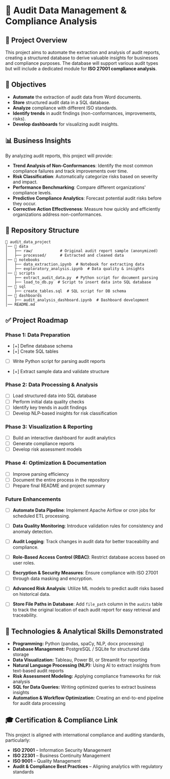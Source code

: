 # 📌 Audit Data Management & Compliance Analysis

## 🚀 Project Overview
This project aims to automate the extraction and analysis of audit reports, creating a structured database to derive valuable insights for businesses and compliance purposes. The database will support various audit types but will include a dedicated module for **ISO 27001 compliance analysis**.

## 🎯 Objectives
- **Automate** the extraction of audit data from Word documents.
- **Store** structured audit data in a SQL database.
- **Analyze** compliance with different ISO standards.
- **Identify trends** in audit findings (non-conformances, improvements, risks).
- **Develop dashboards** for visualizing audit insights.

## 📊 Business Insights
By analyzing audit reports, this project will provide:
- **Trend Analysis of Non-Conformances**: Identify the most common compliance failures and track improvements over time.
- **Risk Classification**: Automatically categorize risks based on severity and impact.
- **Performance Benchmarking**: Compare different organizations' compliance levels.
- **Predictive Compliance Analytics**: Forecast potential audit risks before they occur.
- **Corrective Action Effectiveness**: Measure how quickly and efficiently organizations address non-conformances.

## 📂 Repository Structure
```
📂 audit_data_project
│── 📂 data
│   ├── raw/            # Original audit report sample (anonymized)
│   ├── processed/      # Extracted and cleaned data
│── 📂 notebooks
│   ├── data_extraction.ipynb  # Notebook for extracting data
│   ├── exploratory_analysis.ipynb  # Data quality & insights
│── 📂 scripts
│   ├── extract_audit_data.py  # Python script for document parsing
│   ├── load_to_db.py  # Script to insert data into SQL database
│── 📂 sql
│   ├── create_tables.sql  # SQL script for DB schema
│── 📂 dashboards
│   ├── audit_analysis_dashboard.ipynb  # Dashboard development
│── README.md
```

## ✅ Project Roadmap
### **Phase 1: Data Preparation**
- [+] Define database schema
- [+] Create SQL tables
- [ ] Write Python script for parsing audit reports
- [+] Extract sample data and validate structure

### **Phase 2: Data Processing & Analysis**
- [ ] Load structured data into SQL database
- [ ] Perform initial data quality checks
- [ ] Identify key trends in audit findings
- [ ] Develop NLP-based insights for risk classification

### **Phase 3: Visualization & Reporting**
- [ ] Build an interactive dashboard for audit analytics
- [ ] Generate compliance reports
- [ ] Develop risk assessment models

### **Phase 4: Optimization & Documentation**
- [ ] Improve parsing efficiency
- [ ] Document the entire process in the repository
- [ ] Prepare final README and project summary

### **Future Enhancements**
- [ ] **Automate Data Pipeline**: Implement Apache Airflow or cron jobs for scheduled ETL processing.
- [ ] **Data Quality Monitoring**: Introduce validation rules for consistency and anomaly detection.
- [ ] **Audit Logging**: Track changes in audit data for better traceability and compliance.
- [ ] **Role-Based Access Control (RBAC)**: Restrict database access based on user roles.
- [ ] **Encryption & Security Measures**: Ensure compliance with ISO 27001 through data masking and encryption.
- [ ] **Advanced Risk Analysis**: Utilize ML models to predict audit risks based on historical data.
- [ ] **Store File Paths in Database**: Add `file_path` column in the `audits` table to track the original location of each audit report for easy retrieval and traceability.


## 🔧 Technologies & Analytical Skills Demonstrated
- **Programming:** Python (pandas, spaCy, NLP, docx processing)
- **Database Management:** PostgreSQL / SQLite for structured data storage
- **Data Visualization:** Tableau, Power BI, or Streamlit for reporting
- **Natural Language Processing (NLP):** Using AI to extract insights from text-based audit reports
- **Risk Assessment Modeling:** Applying compliance frameworks for risk analysis
- **SQL for Data Queries:** Writing optimized queries to extract business insights
- **Automation & Workflow Optimization:** Creating an end-to-end pipeline for audit data processing

## 🎓 Certification & Compliance Link
This project is aligned with international compliance and auditing standards, particularly:
- **ISO 27001** – Information Security Management
- **ISO 22301** – Business Continuity Management
- **ISO 9001** – Quality Management
- **Audit & Compliance Best Practices** – Aligning analytics with regulatory standards
